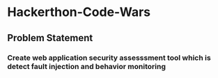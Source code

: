 # Hackerthon-Code-Wars

## Problem Statement

### Create web application security assesssment tool which is detect fault injection and behavior monitoring